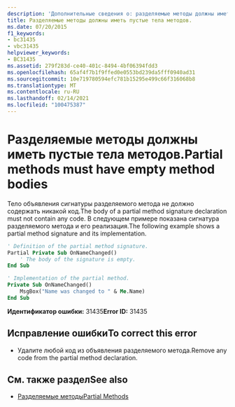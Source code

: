 ```yaml
---
description: 'Дополнительные сведения о: разделяемые методы должны иметь пустые тела методов'
title: Разделяемые методы должны иметь пустые тела методов.
ms.date: 07/20/2015
f1_keywords:
- bc31435
- vbc31435
helpviewer_keywords:
- BC31435
ms.assetid: 279f283d-ce40-401c-8494-4bf06394fdd3
ms.openlocfilehash: 65af4f7b1f9ffed0e0553bd239da5fff0940ad31
ms.sourcegitcommit: 10e719780594efc781b15295e499c66f316068b8
ms.translationtype: MT
ms.contentlocale: ru-RU
ms.lasthandoff: 02/14/2021
ms.locfileid: "100475387"
---
```

# <a name="partial-methods-must-have-empty-method-bodies"></a><span data-ttu-id="8c1ff-103">Разделяемые методы должны иметь пустые тела методов.</span><span class="sxs-lookup"><span data-stu-id="8c1ff-103">Partial methods must have empty method bodies</span></span>

<span data-ttu-id="8c1ff-104">Тело объявления сигнатуры разделяемого метода не должно содержать никакой код.</span><span class="sxs-lookup"><span data-stu-id="8c1ff-104">The body of a partial method signature declaration must not contain any code.</span></span> <span data-ttu-id="8c1ff-105">В следующем примере показана сигнатура разделяемого метода и его реализация.</span><span class="sxs-lookup"><span data-stu-id="8c1ff-105">The following example shows a partial method signature and its implementation.</span></span>

```vb
' Definition of the partial method signature.
Partial Private Sub OnNameChanged()
    ' The body of the signature is empty.
End Sub
```

```vb
' Implementation of the partial method.
Private Sub OnNameChanged()
    MsgBox("Name was changed to " & Me.Name)
End Sub
```

 <span data-ttu-id="8c1ff-106">**Идентификатор ошибки:** 31435</span><span class="sxs-lookup"><span data-stu-id="8c1ff-106">**Error ID:** 31435</span></span>

## <a name="to-correct-this-error"></a><span data-ttu-id="8c1ff-107">Исправление ошибки</span><span class="sxs-lookup"><span data-stu-id="8c1ff-107">To correct this error</span></span>

- <span data-ttu-id="8c1ff-108">Удалите любой код из объявления разделяемого метода.</span><span class="sxs-lookup"><span data-stu-id="8c1ff-108">Remove any code from the partial method declaration.</span></span>

## <a name="see-also"></a><span data-ttu-id="8c1ff-109">См. также раздел</span><span class="sxs-lookup"><span data-stu-id="8c1ff-109">See also</span></span>

- [<span data-ttu-id="8c1ff-110">Разделяемые методы</span><span class="sxs-lookup"><span data-stu-id="8c1ff-110">Partial Methods</span></span>](../programming-guide/language-features/procedures/partial-methods.md)
